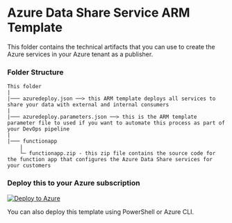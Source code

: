 # Azure Data Share Service ARM Template

This folder contains the technical artifacts that you can use to create the Azure services in your Azure tenant as a publisher.

### Folder Structure
```
This folder
|
|─── azuredeploy.json ──> this ARM template deploys all services to share your data with external and internal consumers 
|
|─── azuredeploy.parameters.json ──> this is the ARM template parameter file to used if you want to automate this process as part of your DevOps pipeline
|
|─── functionapp
    |
    └─ functionapp.zip - this zip file contains the source code for the function app that configures the Azure Data Share services for your customers
```

### Deploy this to your Azure subscription

[![Deploy to Azure](https://azuredeploy.net/deploybutton.png)](https://portal.azure.com/#create/Microsoft.Template/uri/https%3A%2F%2Fraw.githubusercontent.com%2FAzure%2Fcommercial-marketplace-data-offers%2Fmain%2Finstall%2Fpublisher-azure%2Fazuredeploy.json)

You can also deploy this template using PowerShell or Azure CLI.